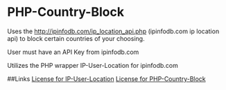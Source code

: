 PHP-Country-Block
=================

Uses the http://ipinfodb.com/ip_location_api.php (ipinfodb.com ip location api) to block certain countries of your choosing.

User must have an API Key from ipinfodb.com

Utilizes the PHP wrapper IP-User-Location for ipinfodb.com

##Links
[License for IP-User-Location](http://beingtomgreen.mit-license.org/)
[License for PHP-Country-Block](http://mattgross.mit-license.org/)
